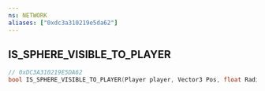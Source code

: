 ```yaml
---
ns: NETWORK
aliases: ["0xdc3a310219e5da62"]
---
```

## IS_SPHERE_VISIBLE_TO_PLAYER

```c
// 0xDC3A310219E5DA62
bool IS_SPHERE_VISIBLE_TO_PLAYER(Player player, Vector3 Pos, float Radius);
```
